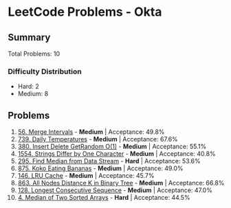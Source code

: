 # LeetCode Problems - Okta

## Summary
Total Problems: 10

### Difficulty Distribution

- Hard: 2
- Medium: 8

## Problems

1. [56. Merge Intervals](https://leetcode.com/problems/merge-intervals/) - **Medium** | Acceptance: 49.8%
2. [739. Daily Temperatures](https://leetcode.com/problems/daily-temperatures/) - **Medium** | Acceptance: 67.6%
3. [380. Insert Delete GetRandom O(1)](https://leetcode.com/problems/insert-delete-getrandom-o1/) - **Medium** | Acceptance: 55.1%
4. [1554. Strings Differ by One Character](https://leetcode.com/problems/strings-differ-by-one-character/) - **Medium** | Acceptance: 40.8%
5. [295. Find Median from Data Stream](https://leetcode.com/problems/find-median-from-data-stream/) - **Hard** | Acceptance: 53.6%
6. [875. Koko Eating Bananas](https://leetcode.com/problems/koko-eating-bananas/) - **Medium** | Acceptance: 49.0%
7. [146. LRU Cache](https://leetcode.com/problems/lru-cache/) - **Medium** | Acceptance: 45.7%
8. [863. All Nodes Distance K in Binary Tree](https://leetcode.com/problems/all-nodes-distance-k-in-binary-tree/) - **Medium** | Acceptance: 66.8%
9. [128. Longest Consecutive Sequence](https://leetcode.com/problems/longest-consecutive-sequence/) - **Medium** | Acceptance: 47.0%
10. [4. Median of Two Sorted Arrays](https://leetcode.com/problems/median-of-two-sorted-arrays/) - **Hard** | Acceptance: 44.5%